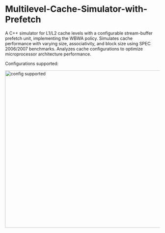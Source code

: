 # Multilevel-Cache-Simulator-with-Prefetch
A C++ simulator for L1/L2 cache levels with a configurable stream-buffer prefetch unit, implementing the WBWA policy. Simulates cache performance with varying size, associativity, and block size using SPEC 2006/2007 benchmarks. Analyzes cache configurations to optimize microprocessor architecture performance.

Configurations supported:

<img width="512" alt="config supported" src="https://github.com/user-attachments/assets/1586344b-c055-4326-a633-3b3ee9589d26">
